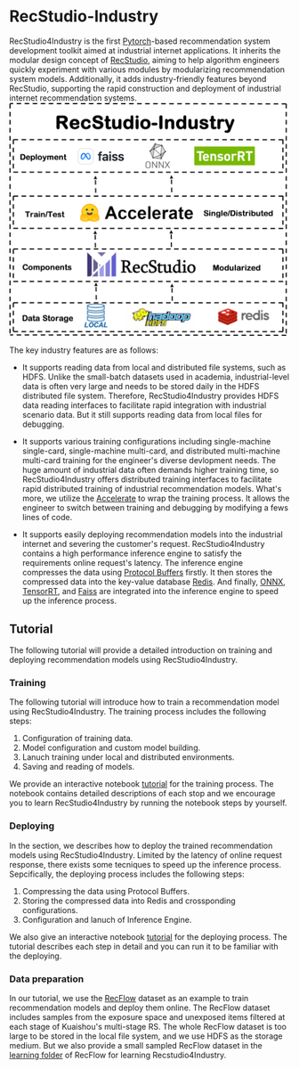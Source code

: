 # RecStudio-Industry
RecStudio4Industry is the first [Pytorch](https://pytorch.org/)-based recommendation system development toolkit aimed at industrial internet applications. It inherits the modular design concept of [RecStudio](https://github.com/USTCLLM/RecStudio), aiming to help algorithm engineers quickly experiment with various modules by modularizing recommendation system models. Additionally, it adds industry-friendly features beyond RecStudio, supporting the rapid construction and deployment of industrial internet recommendation systems. ![This is the framework of RecStudio4Industry](./doc/imgs/framework.png)


The key industry features are as follows:

- It supports reading data from local and distributed file systems, such as HDFS. Unlike the small-batch datasets used in academia, industrial-level data is often very large and needs to be stored daily in the HDFS distributed file system. Therefore, RecStudio4Industry provides HDFS data reading interfaces to facilitate rapid integration with industrial scenario data. But it still supports reading data from local files for debugging.

- It supports various training configurations including single-machine single-card, single-machine multi-card, and distributed multi-machine multi-card training for the engineer's diverse devlopment needs. The huge amount of industrial data often demands higher training time, so RecStudio4Industry offers distributed training interfaces to facilitate rapid distributed training of industrial recommendation models. What's more, we utilize the [Accelerate](https://huggingface.co/docs/transformers/accelerate) to wrap the training process. It allows the engineer to switch between training and debugging by modifying a fews lines of code. 

- It supports easily deploying recommendation models into the industrial internet and severing the customer's request. RecStudio4Industry contains a high performance inference engine to satisfy the requirements online request's latency. The inference engine compresses the data using [Protocol Buffers](https://github.com/protocolbuffers/protobuf) firstly. It then stores the compressed data into the key-value database [Redis](https://redis.io/). And finally, [ONNX](https://onnx.ai/), [TensorRT](https://github.com/NVIDIA/TensorRT), and [Faiss](https://github.com/facebookresearch/faiss) are integrated into the inference engine to speed up the inference process. 

## Tutorial
The following tutorial will provide a detailed introduction on training and deploying recommendation models using RecStudio4Industry.

### Training
The following tutorial will introduce how to train a recommendation model using RecStudio4Industry. The training process includes the following steps:

1. Configuration of training data.
2. Model configuration and custom model building.
3. Lanuch training under local and distributed environments.
4. Saving and reading of models.

We provide an interactive notebook [tutorial](./doc/tutorials/training/quickstart.ipynb) for the training process. The notebook contains detailed descriptions of each stop and we encourage you to learn RecStudio4Industry by running the notebook steps by yourself.

### Deploying
In the section, we describes how to deploy the trained recommendation models using RecStudio4Industry. Limited by the latency of online request response, there exists some tecniques to speed up the inference process. Sepcifically, the deploying process includes the following steps:

1. Compressing the data using Protocol Buffers.
2. Storing the compressed data into Redis and crossponding configurations.
3. Configuration and lanuch of Inference Engine.

We also give an interactive notebook [tutorial](./doc/tutorials/inference/quickstart.ipynb) for the deploying process. The tutorial describes each step in detail and you can run it to be familiar with the deploying. 

### Data preparation
In our tutorial, we use the [RecFlow](https://github.com/RecFlow-ICLR/RecFlow) dataset as an example to train recommendation models and deploy them online. The RecFlow dataset includes samples from the exposure space and unexposed items filtered at each stage of Kuaishou's multi-stage RS. The whole RecFlow dataset is too large to be stored in the local file system, and we use HDFS as the storage medium. But we also provide a small sampled RecFlow dataset in the [learning folder](https://rec.ustc.edu.cn/share/180a6d10-b082-11ef-ad4a-d94633879361) of RecFlow for learning Recstudio4Industry. 